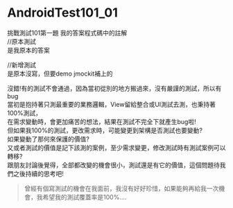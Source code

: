 # AndroidTest101_01
挑戰測試101第一題 我的答案程式碼中的註解<br />
 //原本測試<br />
 是我原本的答案<br />
 
 //新增測試<br />
 是原本沒寫，但要demo jmockit補上的<br />
 
 沒錯!有的測試不會通過，因為當初從別的地方搬過來，沒有嚴謹的測試，所以有bug<br />
 當初是抱持著只測最重要的業務邏輯，View留給整合或UI測試去測，也秉持著100%測試，<br />
 在需求變動時，會更加痛苦的想法，結果在測試不完全下就產生bug啦!<br />
 但如果我100%的測試，更改需求時，可能變更到架構是否測試也要變動?<br />
 如果變動了那何來保護的價值?<br />
 又或者測試的價值是記下該測的案例，至少需求變更，修改測試時有測試案例可以轉移?<br />
 跟朋友討論後覺得，全部都改變的機會很小，測試還是有它的價值，這個問題待我們之後持續的思考吧!<br />
 
 >曾經有個寫測試的機會在我面前，我沒有好好珍惜，如果能夠再給我一次機會，我希望我的測試覆蓋率是100%....
